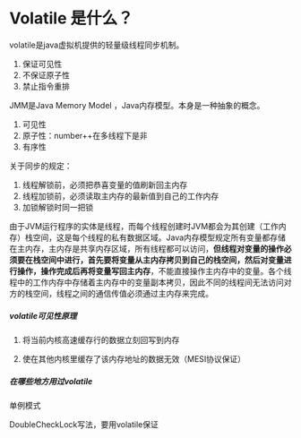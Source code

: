 # Volatile 是什么？

volatile是java虚拟机提供的轻量级线程同步机制。

1. 保证可见性
2. 不保证原子性
3. 禁止指令重排

JMM是Java Memory Model ，Java内存模型。本身是一种抽象的概念。

1. 可见性
2. 原子性：number++在多线程下是非
3. 有序性

关于同步的规定：

1. 线程解锁前，必须把恭喜变量的值刷新回主内存
2. 线程加锁前，必须读取主内存的最新值到自己的工作内存
3. 加锁解锁时同一把锁

由于JVM运行程序的实体是线程，而每个线程创建时JVM都会为其创建（工作内存）栈空间，这是每个线程的私有数据区域。Java内存模型规定所有变量都存储在主内存，主内存是共享内存区域，所有线程都可以访问，**但线程对变量的操作必须要在栈空间中进行，首先要将变量从主内存拷贝到自己的栈空间，然后对变量进行操作，操作完成后再将变量写回主内存**，不能直接操作主内存中的变量。各个线程中的工作内存中存储着主内存中的变量副本拷贝，因此不同的线程间无法访问对方的栈空间，线程之间的通信传值必须通过主内存来完成。

##### volatile可见性原理

1. 将当前内核高速缓存行的数据立刻回写到内存

2. 使在其他内核里缓存了该内存地址的数据无效（MESI协议保证）

##### 在哪些地方用过volatile

单例模式

DoubleCheckLock写法，要用volatile保证
